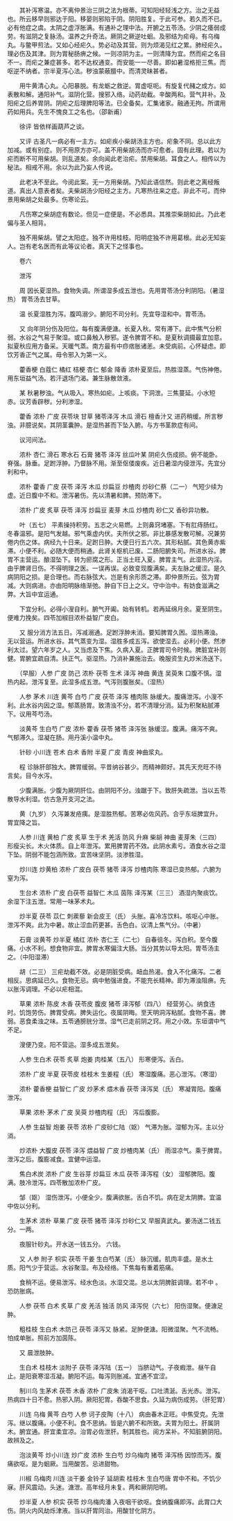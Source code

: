 <!-- { "loadSidebar": true } -->
　　其补泻寒温。亦不离仲景治三阴之法为根蒂。可知阳经轻浅之方。治之无益也。所云移早则邪达于阳。移晏则邪陷于阴。阴阳胜复。于此可参。若久而不已。必有他症之虞。太阴之虚浮胀满。有通补之理中法。开腑之五苓汤。少阴之痿弱成劳。有滋阴之复脉汤。温养之升奇法。厥阴之厥逆吐蛔。及邪结为疟母。有乌梅丸。与鳖甲煎法。又如心经疟久。势必动及其营。则为烦渴见红之累。肺经疟久。理必伤及其津。则为胃秘肠痹之候。一则凉阴为主。一则清降为宜。然而疟之名目不一。而疟之兼症甚多。若不达权通变。而安能一一尽善。即如暑湿格拒三焦。而呕逆不纳者。宗半夏泻心法。秽浊蒙蔽膻中。而清灵昧甚者。

　　用牛黄清心丸。心阳暴脱。有龙蛎之救逆。胃虚呕呃。有旋复代赭之成方。如表散和解。通阳补气。滋阴化营。搜邪入络。动药劫截。辛酸两和。营气并补。及阳疟之后养胃阴。阴疟之后理脾阳等法。已全备矣。汇集诸家。融通无拘。所谓用药如用兵。先生不愧良工之名也。（邵新甫）

　　徐评 皆依样画葫芦之谈。

　　又评 古圣凡一病必有一主方。如疟疾小柴胡汤主方也。疟象不同。总以此方加减。或有别症。则不用原方亦可。盖不用柴胡汤而亦可愈者。固有此理。若以为疟而断不可用柴胡。则乱道矣。余向闻此老治疟。禁用柴胡。耳食之人。相传以为秘法。相戒不用。余以为此乃妄人传说。

　　此老决不至此。今阅此案。无一方用柴胡。乃知此语信然。则此老之离经叛道。真出人意表者矣。夫柴胡汤少阳经之主方。凡寒热往来之症。非此不可。而仲景用柴胡之处最多。伤寒论云。

　　凡伤寒之柴胡症有数论。但见一症便是。不必悉具。其推崇柴胡如此。乃此老偏与圣人相背。

　　独不用柴胡。譬之太阳症。独不许用桂枝。阳明症独不许用葛根。此必无知妄人。岂有老名医而有此等议论者。真天下之怪事也。

　　卷六

　　泄泻

　　周 因长夏湿热。食物失调。所谓湿多成五泄也。先用胃苓汤分利阴阳。（暑湿热） 胃苓汤去甘草。

　　温 长夏湿胜为泻。腹鸣溺少。腑阳不司分利。先宜导湿和中。胃苓汤。

　　又 向年阴分伤及阳位。每有腹满便溏。长夏入秋。常有滞下。此中焦气分积弱。水谷之气易于聚湿。或口鼻触入秽邪。遂令脾胃不和。是夏秋调摄最宜加意。拟夏秋应用方备采。天暖气蒸。南方最有中痧痞胀诸恙。未受病前。心怀疑虑。即饮芳香正气之属。毋令邪入为第一义。

　　藿香梗 白蔻仁 橘红 桔梗 杏仁 郁金 降香 浓朴夏至后。热胜湿蒸。气伤神倦。用东垣益气汤。若汗退场门渴。兼生脉散敛液。

　　某 秋暑秽浊。气从吸入。寒热如疟。上咳痰。下洞泄。三焦蔓延。小水短赤。议芳香辟秽。分利渗湿。

　　藿香 浓朴 广皮 茯苓块 甘草 猪苓泽泻 木瓜 滑石 檀香汁又 进药稍缓。所言秽浊。非臆说矣。其阴茎囊肿。是湿热甚而下坠入腑。与方书茎款症有间。

　　议河间法。

　　浓朴 杏仁 滑石 寒水石 石膏 猪苓 泽泻 丝瓜叶某 阴疟久伤成损。俯不能卧。脊强。脉垂。足跗浮肿。乃督脉不用。渐至伛偻废疾。近日暑湿内侵泄泻。先宜分利和中。

　　浓朴 藿香 广皮 茯苓 泽泻 木瓜 炒扁豆 炒楂肉 炒砂仁蔡（二一） 气短少续为虚。近日腹中不和。泄泻暑伤。先以清暑和脾。预防滞下。

　　浓朴 广皮 炙草 茯苓 泽泻 炒扁豆 麦芽 木瓜 炒楂肉 砂仁又 香砂异功散。

　　叶（五七） 平素操持积劳。五志之火易燃。上则鼻窍堵塞。下有肛痔肠红。冬春温邪。是阳气发越。邪气乘虚内伏。夫所伏之邪。非比暴感发散可解。况兼劳倦内伤之体。病经九十日来。足跗日肿。大便日行五六次。其形粘腻。其色黄赤紫滞。小便不利。必随大便而稍通。此肾关枢机已废。二肠阳腑失司。所进水谷。脾胃不主营运。酿湿坠下。转为瘀腐之形。正当土旺入夏。脾胃主气。此湿热内淫。由乎脾肾日伤。不得明理之医。一误再误。必致变现腹满矣。夫左脉之缓涩。是久病阴阳之损。是合理也。而右脉弦大。岂是有余形质之滞。即仲景所云。弦为胃减。大则病进。亦由阳明脉络渐弛。肿自下日上之义。守中治中。有妨食滋满之弊。大旨中宜运通。

　　下宜分利。必得小溲自利。腑气开阖。始有转机。若再延绵月余。夏至阴生。便难力挽矣。四苓加椒目浓朴益智广皮白。

　　又 服分消方法五日。泻减溺通。足跗浮肿未消。要知脾胃久困。湿热滞浊。无以营运。所进水谷。其气蒸变为湿。湿胜多成五泻。欲使湿去。必利小便。然渗利太过。望六年岁之人。又当虑及下焦。久病入夏。正脾胃司令时候。脾脏宜补则健。胃腑宜疏自清。扶正气。驱湿热。乃消补兼施治去。晚服资生丸炒米汤送下。

　　（早服）人参 广皮 防己 浓朴 茯苓 生术 泽泻 神曲 黄连 吴萸朱 口腹不慎。湿热内起。泄泻复至。此湿多成五泄。气泻则腹胀矣。（湿热）

　　人参 茅术 川连 黄芩 白芍 广皮 茯苓 泽泻 楂肉陈 脉缓大。腹痛泄泻。小溲不利。此水谷内因之湿。郁蒸肠胃。致清浊不分。若不清理分消。延为积聚粘腻滞下。议用芩芍汤。

　　淡黄芩 生白芍 广皮 浓朴 藿香 茯苓 猪苓 泽泻张 脉缓涩。腹满。痛泻不爽。气郁滞久。湿凝在肠。用丹溪小温中丸。

　　针砂 小川连 苍术 白术 香附 半夏 广皮 青皮 神曲浆丸。

　　程 诊脉肝部独大。脾胃缓弱。平昔纳谷甚少。而精神颇好。其先天充旺不待言矣。目今水泻。

　　少腹满胀。少腹为厥阴肝位。由阴阳不分。浊踞于下。致肝失疏泄。当以五苓散导水利湿。仿古急开支河之法。

　　黄（九岁） 久泻兼发疮痍。是湿胜热郁。苦寒必佐风药。合乎东垣脾宜升。胃宜降之旨。

　　人参 川连 黄柏 广皮 炙草 生于术 羌活 防风 升麻 柴胡 神曲 麦芽朱（三四） 形瘦尖长。木火体质。自上年泄泻。累用脾胃药不效。此阴水素亏。酒食水谷之湿下坠。阴弱不能包涵所致。宜苦味坚阴。淡渗胜湿。

　　炒川连 炒黄柏 浓朴 广皮白 茯苓 猪苓 泽泻 炒楂肉陈 寒湿已变热郁。六腑为窒为泻。

　　生台术 浓朴 广皮 白茯苓 益智仁 木瓜 茵陈 泽泻某（三三） 酒湿内聚痰饮。余湿下注五泄。常用一味茅术丸。

　　炒半夏 茯苓 苡仁 刺蒺藜 新会皮王（氏） 头胀。喜冷冻饮料。咳呕心中胀。泄泻不爽。此为中暑。故止涩血药更甚。舌色白。议清上焦气分。（中暑）

　　石膏 淡黄芩 炒半夏 橘红 浓朴 杏仁王（二七） 自春徂冬。泻白积。至今腹痛。小水不利。想食物非宜。脾胃水寒偏注大肠。当分其势以导太阳。胃苓汤主之。（中阳湿滞）

　　胡（二三） 三疟劫截不效。必是阴脏受病。衄血热渴。食入不化痛泻。二者相反。思病延已久。食物无忌。病中勉强进食。不能充长精神。即为滞浊阻痹。先以胀泻调理。不必以疟相混。

　　草果 浓朴 陈皮 木香 茯苓皮 腹皮 猪苓 泽泻郁（四八） 经营劳心。纳食违时。饥饱劳伤。脾胃受病。脾失运化。夜属阴晦。至天明洞泻粘腻。食物不喜。脾弱。恶食柔浊之味。五苓通膀胱分泄。湿气已走前阴之窍。用之小效。东垣谓中气不足。

　　溲便乃变。阳不营运。湿多成五泄矣。

　　人参 生白术 茯苓 炙草 炮姜 肉桂某（五八） 形寒便泻。舌白。

　　浓朴 广皮 半夏 茯苓皮 桂枝木 生姜程（氏） 寒湿腹痛。恶心泄泻。（寒湿）

　　浓朴 藿香梗 益智仁 广皮 炒茅术 煨木香 茯苓 泽泻吴（氏） 寒凝胃阳。腹痛泄泻。

　　草果 浓朴 茅术 广皮 吴萸 炒楂肉程（氏） 泻后腹膨。

　　人参 生益智 炮姜 茯苓 浓朴 广皮砂仁陆（妪） 气滞为胀。湿郁为泻。主以分消。

　　炒浓朴 大腹皮 茯苓 泽泻 煨益智 广皮 炒楂肉某（氏） 雨湿凉气。乘于脾胃。泄泻之后。腹膨减食。宜健中运湿。

　　焦白术炭 浓朴 广皮 生谷芽 炒扁豆 木瓜 茯苓 泽泻程（女） 湿郁脾阳。腹满。肢冷泄泻。四苓散加浓朴广皮。

　　邹（妪） 湿伤泄泻。小便全少。腹满欲胀。舌白不饥。病在足太阴脾。宜温中佐以分利。

　　生茅术 浓朴 草果 广皮 茯苓 猪苓 泽泻 炒砂仁又 早服真武丸。姜汤送二钱五分。一两。

　　夜服针砂丸。开水送一钱五分。 六钱。

　　又 人参 附子 枳实 茯苓 干姜 生白芍某（氏） 脉沉缓。肌肉丰盛。是水土 质。阳气少于营运。水谷聚湿。布及经络。下焦每有重着筋痛。

　　食稍不运。便易泄泻。经水色淡。水湿交混。总以太阴脾脏调理。若不中 。恐防胀病。

　　人参 茯苓 白术 炙草 广皮 羌活 独活 防风 泽泻倪（六七） 阳伤湿聚。便溏足肿。

　　粗桂枝 生白术 木防己 茯苓 泽泻又 脉紧。足肿便溏。阳微湿聚。气不流畅。怕成单胀。照前方加茵陈。

　　又 晨泄肢肿。

　　生白术 桂枝木 淡附子 茯苓 泽泻陆（五一） 当脐动气。子夜瘕泄。昼午自止。是阳衰寒湿冱凝。腑阳不运。每泻则胀减。宜通不宜涩。

　　制川乌 生茅术 茯苓 木香 浓朴 广皮朱 消渴干呕。口吐清涎。舌光赤。泄泻。热病四十日不愈。热邪入阴。厥阳犯胃。吞酸不思食。久延为病伤成劳。（肝犯胃）

　　川连 乌梅 黄芩 白芍 人参 诃子皮陶（十八） 病由春木正旺。中焦受克。先泄泻。继以腹痛。小便不利。食不思纳。皆是六腑不和所致。夫胃为阳土。肝属阴木。腑宜通。肝宜柔宜凉。治胃必佐泄肝。制其胜也。阅方呆补。不知脏腑阴阳。故辨及之。

　　泡淡黄芩 炒小川连 炒广皮 浓朴 生白芍 炒乌梅肉 猪苓 泽泻杨 因惊而泻。腹痛欲呕。是为蛔厥。当用酸苦。忌进甜物。

　　川椒 乌梅肉 川连 淡干姜 金铃子 延胡索 桂枝木 生白芍唐 胃中不和。不饥少寐。肝风震动。头迷。溏泄。高年经月未复。两和厥阴阳明。

　　炒半夏 人参 枳实 茯苓 炒乌梅肉潘 入夜咽干欲呕。食纳腹痛即泻。此胃口大伤。阴火内风劫烁津液。当以肝胃同治。用酸甘化阴方。

